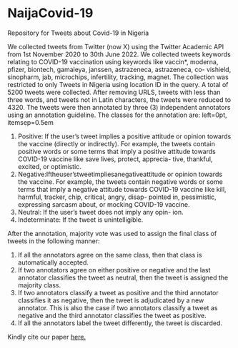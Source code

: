 # NaijaCovid-19
Repository for Tweets about Covid-19 in Nigeria

We collected tweets from Twitter (now X) using the Twitter Academic API from 1st November 2020 to 30th June 2022. We collected tweets keywords relating to COVID-19 vaccination using keywords like vaccin*, moderna, pfizer, biontech, gamaleya, janssen, astrazeneca, astrazeneca, co- vishield, sinopharm, jab, microchips, infertility, tracking, magnet. The collection was restricted to only Tweets in Nigeria using location ID in the query. A total of 5200 tweets were collected. After removing URLS, tweets with less than three words, and tweets not in Latin characters, the tweets were reduced to 4320.
The tweets were then annotated by three (3) independent annotators using an annotation guideline. The classes for the annotation are: left=0pt, itemsep=0.5em
1. Positive: If the user’s tweet implies a positive attitude or opinion towards the vaccine (directly or indirectly). For example, the tweets contain positive words or some terms that imply a positive attitude towards COVID-19 vaccine like save lives, protect, apprecia- tive, thankful, excited, or optimistic.
2. Negative:Iftheuser’stweetimpliesanegativeattitude or opinion towards the vaccine. For example, the tweets contain negative words or some terms that imply a negative attitude towards COVID-19 vaccine like kill, harmful, tracker, chip, critical, angry, disap- pointed in, pessimistic, expressing sarcasm about, or mocking COVID-19 vaccine.
3. Neutral: If the user’s tweet does not imply any opin- ion.
4. Indeterminate: If the tweet is unintelligible.

After the annotation, majority vote was used to assign the final class of tweets in the following manner:
1. If all the annotators agree on the same class, then that class is automatically accepted.
2. If two annotators agree on either positive or negative and the last annotator classifies the tweet as neutral, then the tweet is assigned the majority class.
3. If two annotators classify a tweet as positive and the third annotator classifies it as negative, then the tweet is adjudicated by a new annotator. This is also the case if two annotators classify a tweet as negative and the third annotator classifies the tweet as positive.
4. If all the annotators label the tweet differently, the tweet is discarded.



Kindly cite our paper [here.](https://arxiv.org/pdf/2401.13133)

